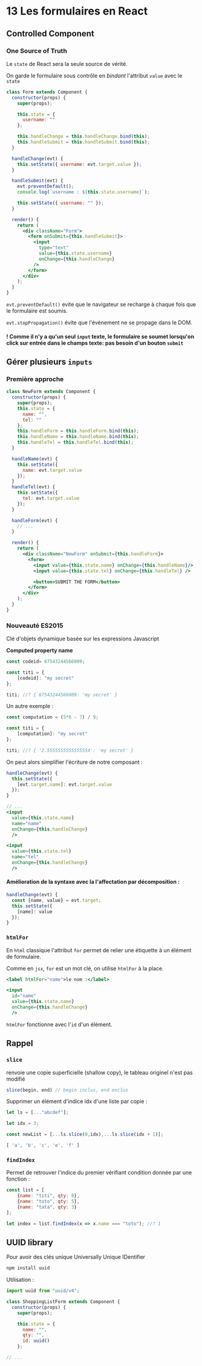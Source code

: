 #  13 Les formulaires en React

## Controlled Component

### One Source of Truth

Le `state` de React sera la seule source de vérité.

On garde le formulaire sous contrôle en *bindant* l'attribut `value` avec le `state`

```jsx
class Form extends Component {
  constructor(props) {
    super(props);

    this.state = {
      username: ""
    };

    this.handleChange = this.handleChange.bind(this);
    this.handleSubmit = this.handleSubmit.bind(this);
  }

  handleChange(evt) {
    this.setState({ username: evt.target.value });
  }

  handleSubmit(evt) {
    evt.preventDefault();
    console.log(`username : ${this.state.username}`);

    this.setState({ username: "" });
  }

  render() {
    return (
      <div className="Form">
        <form onSubmit={this.handleSubmit}>
          <input
            type="text"
            value={this.state.username}
            onChange={this.handleChange}
          />
        </form>
      </div>
    );
  }
}
```

`evt.preventDefault()` evite que le navigateur se recharge à chaque fois que le formulaire est soumis.

`evt.stopPropagation()` évite que l'événement ne se propage dans le DOM.

#### ! Comme il n'y a qu'un seul `input` texte, le formulaire se soumet lorsqu'on click sur entrée dans le champs texte: pas besoin d'un bouton `submit`  

## Gérer plusieurs `inputs`

### Première approche

```jsx
class NewForm extends Component {
  constructor(props) {
    super(props);
    this.state = {
      name: "",
      tel: ""
    };
    this.handleForm = this.handleForm.bind(this);
    this.handleName = this.handleName.bind(this);
    this.handleTel = this.handleTel.bind(this);
  }

  handleName(evt) {
    this.setState({
      name: evt.target.value
    });
  }
  handleTel(evt) {
    this.setState({
      tel: evt.target.value
    });
  }

  handleForm(evt) {
    // ...
  }

  render() {
    return (
      <div className="NewForm" onSubmit={this.handleForm}>
        <form>
          <input value={this.state.name} onChange={this.handleName}/>
          <input value={this.state.tel} onChange={this.handleTel} />

          <button>SUBMIT THE FORM</button>
        </form>
      </div>
    );
  }
}
```



### Nouveauté ES2015

Clé d'objets dynamique basée sur les expressions Javascript

**Computed property name**

```js
const codeid= 67543244566009;

const titi = {
    [codeid]: "my secret"
};

titi; //? { 67543244566009: 'my secret' }
```

Un autre exemple :

```js
const computation = (5*6 - 7) / 9;

const titi = {
    [computation]: "my secret"
};

titi; //? { '2.5555555555555554': 'my secret' }
```

On peut alors simplifier l'écriture de notre composant :

```jsx
handleChange(evt) {
  this.setState({
    [evt.target.name]: evt.target.value
  });
}

// ...
<input
  value={this.state.name}
  name="name"
  onChange={this.handleChange}
  />

<input
  value={this.state.tel}
  name="tel"
  onChange={this.handleChange}
  />
```

#### Amélioration de la syntaxe avec la l'affectation par décomposition :

```jsx
handleChange(evt) {
  const {name, value} = evt.target;
  this.setState({
    [name]: value
  });
}
```



### `htmlFor`

En `html` classique l'attribut `for` permet de relier une étiquette à un élément de formulaire.

Comme en `jsx`, `for` est un mot clé, on utilise `htmlFor` à la place.

```jsx
<label htmlFor="name">le nom :</label>

<input
  id="name"
  value={this.state.name}
  onChange={this.handleChange}
  />
```

`htmlFor` fonctionne avec l'`id` d'un élément.

## Rappel

### `slice`

renvoie une copie superficielle (shallow copy), le tableau originel n'est pas modifié

```js
slice(begin, end) // begin inclus, end exclus
```

Supprimer un élément d'indice idx d'une liste par copie :

```js
let ls = [..."abcdef"];

let idx = 3;

const newList = [...ls.slice(0,idx),...ls.slice(idx + 1)];
```

```js
[ 'a', 'b', 'c', 'e', 'f' ]
```

### `findIndex`

Permet de retrouver l'indice du premier vérifiant condition donnée par une fonction :

```js
const list = [
    {name: "titi", qty: 8},
    {name: "toto", qty: 5},
    {name: "tata", qty: 3}
];

let index = list.findIndex(x => x.name === "toto"); //? 1
```

## UUID library

Pour avoir des clés unique Universally Unique IDentifier

```bash
npm install uuid
```

Utilisation :

```jsx
import uuid from "uuid/v4";

class ShoppingListForm extends Component {
  constructor(props) {
    super(props);

    this.state = {
      name: "",
      qty: "",
      id: uuid()
    };

// ...
```

